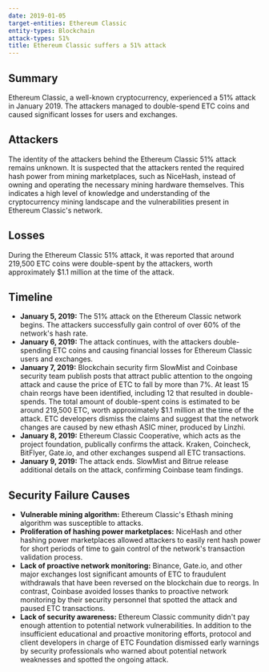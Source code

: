 ```yaml
---
date: 2019-01-05
target-entities: Ethereum Classic
entity-types: Blockchain
attack-types: 51%
title: Ethereum Classic suffers a 51% attack
---
```


## Summary

Ethereum Classic, a well-known cryptocurrency, experienced a 51% attack in January 2019. The attackers managed to double-spend ETC coins and caused significant losses for users and exchanges.

## Attackers

The identity of the attackers behind the Ethereum Classic 51% attack remains unknown. It is suspected that the attackers rented the required hash power from mining marketplaces, such as NiceHash, instead of owning and operating the necessary mining hardware themselves. This indicates a high level of knowledge and understanding of the cryptocurrency mining landscape and the vulnerabilities present in Ethereum Classic's network.

## Losses

During the Ethereum Classic 51% attack, it was reported that around 219,500 ETC coins were double-spent by the attackers, worth approximately $1.1 million at the time of the attack.

## Timeline

- **January 5, 2019:** The 51% attack on the Ethereum Classic network begins. The attackers successfully gain control of over 60% of the network's hash rate.
- **January 6, 2019:** The attack continues, with the attackers double-spending ETC coins and causing financial losses for Ethereum Classic users and exchanges.
- **January 7, 2019:** Blockchain security firm SlowMist and Coinbase security team publish posts that attract public attention to the ongoing attack and cause the price of ETC to fall by more than 7%. At least 15 chain reorgs have been identified, including 12 that resulted in double-spends. The total amount of double-spent coins is estimated to be around 219,500 ETC, worth approximately $1.1 million at the time of the attack. ETC developers dismiss the claims and suggest that the network changes are caused by new ethash ASIC miner, produced by Linzhi.
- **January 8, 2019:** Ethereum Classic Cooperative, which acts as the project foundation, publically confirms the attack. Kraken, Coincheck, BitFlyer, Gate.io, and other exchanges suspend all ETC transactions.
- **January 9, 2019:** The attack ends. SlowMist and Bitrue release additional details on the attack, confirming Coinbase team findings.

## Security Failure Causes

- **Vulnerable mining algorithm:** Ethereum Classic's Ethash mining algorithm was susceptible to attacks.
- **Proliferation of hashing power marketplaces:** NiceHash and other hashing power marketplaces allowed attackers to easily rent hash power for short periods of time to gain control of the network's transaction validation process.
- **Lack of proactive network monitoring:** Binance, Gate.io, and other major exchanges lost significant amounts of ETC to fraudulent withdrawals that have been reversed on the blockchain due to reorgs. In contrast, Coinbase avoided losses thanks to proactive network monitoring by their security personnel that spotted the attack and paused ETC transactions.
- **Lack of security awareness:** Ethereum Classic community didn't pay enough attention to potential network vulnerabilities. In addition to the insufficient educational and proactive monitoring efforts, protocol and client developers in charge of ETC Foundation dismissed early warnings by security professionals who warned about potential network weaknesses and spotted the ongoing attack.
